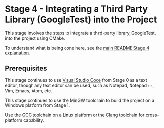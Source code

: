 # Stage 4 - Integrating a Third Party Library (GoogleTest) into the Project

This stage involves the steps to integrate a third-party library, GoogleTest, into the project using CMake.

To understand what is being done here, see the [main README Stage 4 explanation](../README.md#stage-4---integrating-a-third-party-library-googletest-into-the-project).

## Prerequisites

This stage continues to use [Visual Studio Code](https://code.visualstudio.com/) from Stage 0 as a text editor, though any text editor can be used, such as Notepad, Notepad++, Vim, Emacs, Atom, etc.

This stage continues to use the [MinGW](https://sourceforge.net/projects/mingw/) toolchain to build the project on a Windows platform from Stage 1.

Use the [GCC](https://gcc.gnu.org/) toolchain on a Linux platform or the [Clang](https://clang.llvm.org/) toolchain for cross-platform capability.
